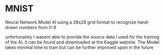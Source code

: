 # MNIST
Neural Network Model AI using a 28x28 grid format to recognize hand-drawn numbers from 0-9


unfortunately I wasent able to provide the source data I used for the training of the AI, it can be found and downloaded at the Kaggle website.
The Model takes minimal time to train but can be further improved upon in the future
